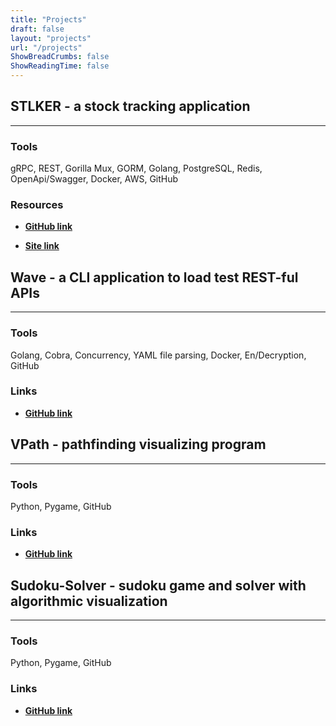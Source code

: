```yaml
---
title: "Projects"
draft: false
layout: "projects"
url: "/projects"
ShowBreadCrumbs: false
ShowReadingTime: false
---
```


## STLKER - a stock tracking application
***
### Tools
gRPC, REST, Gorilla Mux, GORM, Golang, PostgreSQL, Redis, OpenApi/Swagger, Docker, AWS, GitHub

### Resources
* **[GitHub link](https://github.com/fercevik729/stlker)**  

* **[Site link](/projects/stlker)**

## Wave - a CLI application to load test REST-ful APIs
***
### Tools
Golang, Cobra, Concurrency, YAML file parsing, Docker, En/Decryption, GitHub

### Links
* **[GitHub link](https://github.com/fercevik729/wave)**

## VPath - pathfinding visualizing program
***
### Tools
Python, Pygame, GitHub

### Links
* **[GitHub link](https://github.com/fercevik729/vpath)**

## Sudoku-Solver - sudoku game and solver with algorithmic visualization
***

### Tools
Python, Pygame, GitHub

### Links
* **[GitHub link](https://github.com/Sudoku-Solver)**

